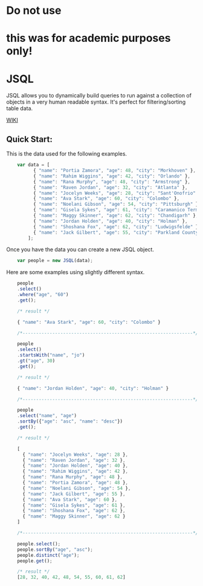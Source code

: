 # Do not use
# this was for academic purposes only!

# JSQL
JSQL allows you to dynamically build queries to run against a collection of objects in a very human readable syntax.  It's perfect for filtering/sorting table data.

[WIKI](https://github.com/eko3alpha/JSQL/wiki)

Quick Start:
------

This is the data used for the following examples.
```javascript
    var data = [
          { "name": "Portia Zamora", "age": 48, "city": "Morkhoven" },
          { "name": "Rahim Wiggins", "age": 42, "city": "Orlando" },
          { "name": "Rana Murphy", "age": 48, "city": "Armstrong" },
          { "name": "Raven Jordan", "age": 32, "city": "Atlanta" },
          { "name": "Jocelyn Weeks", "age": 28, "city": "Sant'Onofrio" },
          { "name": "Ava Stark", "age": 60, "city": "Colombo" },
          { "name": "Noelani Gibson", "age": 54, "city": "Pittsburgh" },
          { "name": "Gisela Sykes", "age": 61, "city": "Caramanico Terme" },
          { "name": "Maggy Skinner", "age": 62, "city": "Chandigarh" },
          { "name": "Jordan Holden", "age": 40, "city": "Holman" },
          { "name": "Shoshana Fox", "age": 62, "city": "Ludwigsfelde" },
          { "name": "Jack Gilbert", "age": 55, "city": "Parkland County" }
        ];
```
Once you have the data you can create a new JSQL object.
```javascript
    var people = new JSQL(data);
```
Here are some examples using slightly different syntax.
```javascript
    people
    .select()
    .where("age", "60")
    .get();

    /* result */

    { "name": "Ava Stark", "age": 60, "city": "Colombo" }

    /*---------------------------------------------------------------*/

    people
    .select()
    .startsWith("name", "jo")
    .gt("age", 30)
    .get();

    /* result */

    { "name": "Jordan Holden", "age": 40, "city": "Holman" }

    /*---------------------------------------------------------------*/

    people
    .select("name", "age")
    .sortBy({"age": "asc", "name": "desc"})
    .get();

    /* result */

    [
      { "name": "Jocelyn Weeks", "age": 28 },
      { "name": "Raven Jordan", "age": 32 },
      { "name": "Jordan Holden", "age": 40 },
      { "name": "Rahim Wiggins", "age": 42 },
      { "name": "Rana Murphy", "age": 48 },
      { "name": "Portia Zamora", "age": 48 },
      { "name": "Noelani Gibson", "age": 54 },
      { "name": "Jack Gilbert", "age": 55 },
      { "name": "Ava Stark", "age": 60 },
      { "name": "Gisela Sykes", "age": 61 },
      { "name": "Shoshana Fox", "age": 62 },
      { "name": "Maggy Skinner", "age": 62 }
    ]

    /*---------------------------------------------------------------*/

    people.select();
    people.sortBy("age", "asc");
    people.distinct("age");
    people.get();

    /* result */
    [28, 32, 40, 42, 48, 54, 55, 60, 61, 62]
```




